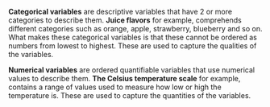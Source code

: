 **Categorical variables** are descriptive variables that have 2 or more categories to describe them. **Juice flavors** for example, comprehends different categories such as orange, apple, strawberry, blueberry and so on. What makes these categorical variables is that these cannot be ordered as numbers from lowest to highest. These are used to capture the qualities of the variables.

**Numerical variables** are ordered quantifiable variables that use numerical values to describe them. **The Celsius temperature scale** for example, contains a range of values used to measure how low or high the temperature is. These are used to capture the quantities of the variables.